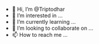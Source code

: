 - 👋 Hi, I’m @Triptodhar
- 👀 I’m interested in ...
- 🌱 I’m currently learning ...
- 💞️ I’m looking to collaborate on ...
- 📫 How to reach me ...

<!---
Triptodhar/Triptodhar is a ✨ special ✨ repository because its `README.md` (this file) appears on your GitHub profile.
You can click the Preview link to take a look at your changes.
--->
